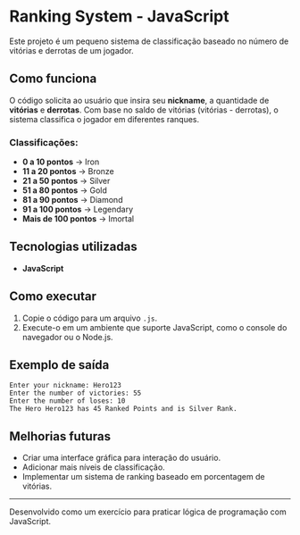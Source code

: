 # Ranking System - JavaScript

Este projeto é um pequeno sistema de classificação baseado no número de vitórias e derrotas de um jogador.

## Como funciona

O código solicita ao usuário que insira seu **nickname**, a quantidade de **vitórias** e **derrotas**. Com base no saldo de vitórias (vitórias - derrotas), o sistema classifica o jogador em diferentes ranques.

### Classificações:
- **0 a 10 pontos** → Iron
- **11 a 20 pontos** → Bronze
- **21 a 50 pontos** → Silver
- **51 a 80 pontos** → Gold
- **81 a 90 pontos** → Diamond
- **91 a 100 pontos** → Legendary
- **Mais de 100 pontos** → Imortal

## Tecnologias utilizadas
- **JavaScript**

## Como executar
1. Copie o código para um arquivo `.js`.
2. Execute-o em um ambiente que suporte JavaScript, como o console do navegador ou o Node.js.

## Exemplo de saída
```
Enter your nickname: Hero123
Enter the number of victories: 55
Enter the number of loses: 10
The Hero Hero123 has 45 Ranked Points and is Silver Rank.
```

## Melhorias futuras
- Criar uma interface gráfica para interação do usuário.
- Adicionar mais níveis de classificação.
- Implementar um sistema de ranking baseado em porcentagem de vitórias.

---
Desenvolvido como um exercício para praticar lógica de programação com JavaScript.

